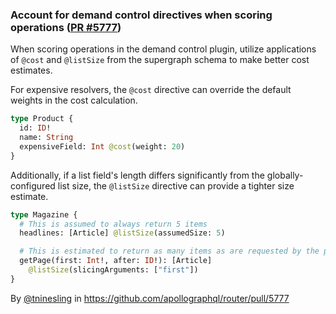 ### Account for demand control directives when scoring operations ([PR #5777](https://github.com/apollographql/router/pull/5777))

When scoring operations in the demand control plugin, utilize applications of `@cost` and `@listSize` from the supergraph schema to make better cost estimates.

For expensive resolvers, the `@cost` directive can override the default weights in the cost calculation.

```graphql
type Product {
  id: ID!
  name: String
  expensiveField: Int @cost(weight: 20)
}
```

Additionally, if a list field's length differs significantly from the globally-configured list size, the `@listSize` directive can provide a tighter size estimate.

```graphql
type Magazine {
  # This is assumed to always return 5 items
  headlines: [Article] @listSize(assumedSize: 5)

  # This is estimated to return as many items as are requested by the parameter named "first"
  getPage(first: Int!, after: ID!): [Article]
    @listSize(slicingArguments: ["first"])
}
```

By [@tninesling](https://github.com/tninesling) in https://github.com/apollographql/router/pull/5777
